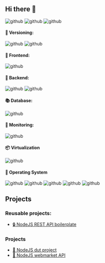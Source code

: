 ## Hi there 🎉

![github](https://img.shields.io/badge/JavaScript-F7DF1E?style=for-the-badge&logo=javascript&logoColor=black)
![github](https://img.shields.io/badge/TypeScript-3178C6?style=for-the-badge&logo=typescript&logoColor=white)
![github](https://img.shields.io/badge/Python-3776AB?style=for-the-badge&logo=python&logoColor=white)

#### 🔀 Versioning:
![github](https://img.shields.io/badge/GitHub-000000?style=for-the-badge&logo=GitHub)
![github](https://img.shields.io/badge/Gitlab-FC6D26?style=for-the-badge&logo=Gitlab)
#### 🎨 Frontend:
![github](https://img.shields.io/badge/Angular-DD0031?style=for-the-badge&logo=angular)
#### 🚀 Backend:
![github](https://img.shields.io/badge/Node.js-339933?style=for-the-badge&logo=Node.js&logoColor=white)
![github](https://img.shields.io/badge/Express-000000?style=for-the-badge&logo=Express)
#### 📚 Database:
![github](https://img.shields.io/badge/MongoDB-47A248?style=for-the-badge&logo=MongoDB&logoColor=white)
#### 🔎 Monitoring:
![github](https://img.shields.io/badge/Elastic-005571?style=for-the-badge&logo=Elastic)
#### 📦 Virtualization
![github](https://img.shields.io/badge/Docker-2496ED?style=for-the-badge&logo=Docker&logoColor=white)
#### 💾 Operating System
![github](https://img.shields.io/badge/MacOS-000000?style=for-the-badge&logo=Apple&logoColor=white)
![github](https://img.shields.io/badge/Linux-FCC624?style=for-the-badge&logo=Linux&logoColor=black)
![github](https://img.shields.io/badge/Ubuntu-E95420?style=for-the-badge&logo=Ubuntu&logoColor=white)
![github](https://img.shields.io/badge/Kali-557C94?style=for-the-badge&logo=KaliLinux&logoColor=white)
![github](https://img.shields.io/badge/Windows-0078D6?style=for-the-badge&logo=Windows&logoColor=white)

## Projects

### Reusable projects:
 - <a href="https://github.com/nexus9111/personal_api_boilerplate">🔒 NodeJS REST API boilerplate</a>

### Projects
 - <a href="https://github.com/nexus9111/travel_ticket_project_IUT">🛫 NodeJS dut project</a>
 - <a href="https://github.com/nexus9111/api_webmarket_nodejs">🛒 NodeJS webmarket API</a>

 
